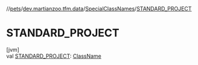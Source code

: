 //[pets](../../../index.md)/[dev.martianzoo.tfm.data](../index.md)/[SpecialClassNames](index.md)/[STANDARD_PROJECT](-s-t-a-n-d-a-r-d_-p-r-o-j-e-c-t.md)

# STANDARD_PROJECT

[jvm]\
val [STANDARD_PROJECT](-s-t-a-n-d-a-r-d_-p-r-o-j-e-c-t.md): [ClassName](../../dev.martianzoo.tfm.pets.ast/-class-name/index.md)
